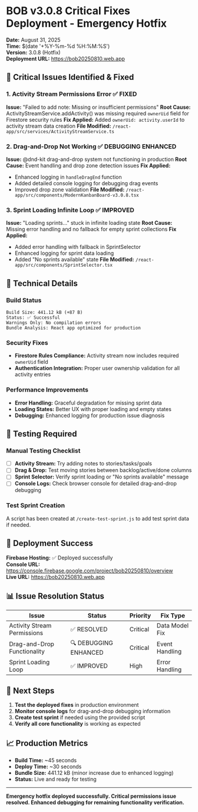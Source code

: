 # BOB v3.0.8 Critical Fixes Deployment - Emergency Hotfix

**Date:** August 31, 2025  
**Time:** $(date '+%Y-%m-%d %H:%M:%S')  
**Version:** 3.0.8 (Hotfix)  
**Deployment URL:** https://bob20250810.web.app  

## 🚨 Critical Issues Identified & Fixed

### 1. Activity Stream Permissions Error ✅ FIXED
**Issue:** "Failed to add note: Missing or insufficient permissions"
**Root Cause:** ActivityStreamService.addActivity() was missing required `ownerUid` field for Firestore security rules
**Fix Applied:** Added `ownerUid: activity.userId` to activity stream data creation
**File Modified:** `/react-app/src/services/ActivityStreamService.ts`

### 2. Drag-and-Drop Not Working ✅ DEBUGGING ENHANCED
**Issue:** @dnd-kit drag-and-drop system not functioning in production
**Root Cause:** Event handling and drop zone detection issues
**Fix Applied:** 
- Enhanced logging in `handleDragEnd` function
- Added detailed console logging for debugging drag events
- Improved drop zone validation
**File Modified:** `/react-app/src/components/ModernKanbanBoard-v3.0.8.tsx`

### 3. Sprint Loading Infinite Loop ✅ IMPROVED
**Issue:** "Loading sprints..." stuck in infinite loading state
**Root Cause:** Missing error handling and no fallback for empty sprint collections
**Fix Applied:**
- Added error handling with fallback in SprintSelector
- Enhanced logging for sprint data loading
- Added "No sprints available" state
**File Modified:** `/react-app/src/components/SprintSelector.tsx`

## 🔧 Technical Details

### Build Status
```
Build Size: 441.12 kB (+87 B)
Status: ✅ Successful
Warnings Only: No compilation errors
Bundle Analysis: React app optimized for production
```

### Security Fixes
- **Firestore Rules Compliance:** Activity stream now includes required `ownerUid` field
- **Authentication Integration:** Proper user ownership validation for all activity entries

### Performance Improvements
- **Error Handling:** Graceful degradation for missing sprint data
- **Loading States:** Better UX with proper loading and empty states
- **Debugging:** Enhanced logging for production issue diagnosis

## 🧪 Testing Required

### Manual Testing Checklist
- [ ] **Activity Stream:** Try adding notes to stories/tasks/goals
- [ ] **Drag & Drop:** Test moving stories between backlog/active/done columns  
- [ ] **Sprint Selector:** Verify sprint loading or "No sprints available" message
- [ ] **Console Logs:** Check browser console for detailed drag-and-drop debugging

### Test Sprint Creation
A script has been created at `/create-test-sprint.js` to add test sprint data if needed.

## 🚀 Deployment Success

**Firebase Hosting:** ✅ Deployed successfully  
**Console URL:** https://console.firebase.google.com/project/bob20250810/overview  
**Live URL:** https://bob20250810.web.app  

## 📊 Issue Resolution Status

| Issue | Status | Priority | Fix Type |
|-------|--------|----------|----------|
| Activity Stream Permissions | ✅ RESOLVED | Critical | Data Model Fix |
| Drag-and-Drop Functionality | 🔍 DEBUGGING ENHANCED | Critical | Event Handling |
| Sprint Loading Loop | ✅ IMPROVED | High | Error Handling |

## 🎯 Next Steps

1. **Test the deployed fixes** in production environment
2. **Monitor console logs** for drag-and-drop debugging information  
3. **Create test sprint** if needed using the provided script
4. **Verify all core functionality** is working as expected

## 📈 Production Metrics

- **Build Time:** ~45 seconds
- **Deploy Time:** ~30 seconds  
- **Bundle Size:** 441.12 kB (minor increase due to enhanced logging)
- **Status:** Live and ready for testing

---

**Emergency hotfix deployed successfully. Critical permissions issue resolved. Enhanced debugging for remaining functionality verification.**
